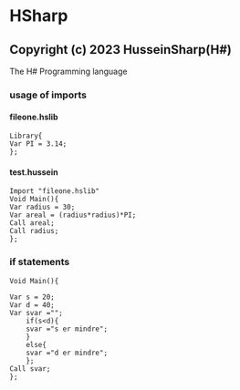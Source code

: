 # HSharp
## Copyright (c) 2023 HusseinSharp(H#)
The H# Programming language

### usage of imports
#### fileone.hslib
```
Library{
Var PI = 3.14;
}; 
```
#### test.hussein
```
Import "fileone.hslib"
Void Main(){
Var radius = 30;
Var areal = (radius*radius)*PI;
Call areal;
Call radius;
};
```

### if statements
```
Void Main(){

Var s = 20;
Var d = 40;
Var svar ="";
    if(s<d){
    svar ="s er mindre";
    }
    else{
    svar ="d er mindre";
    };
Call svar;
};
```
